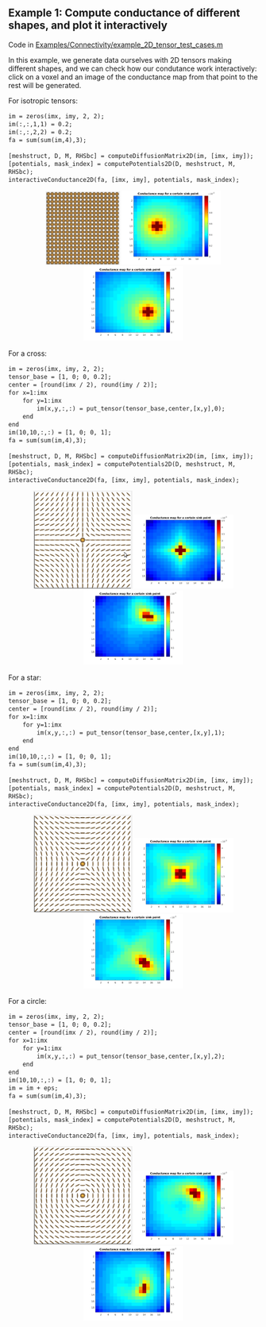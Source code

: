 ## Example 1: Compute conductance of different shapes, and plot it interactively

Code in [Examples/Connectivity/example_2D_tensor_test_cases.m](Connectivity/example_2D_tensor_test_cases.m)

In this example, we generate data ourselves with 2D tensors making different shapes, and we can check how our condutance work interactively: click on a voxel and an image of the conductance map from that point to the rest will be generated.

For isotropic tensors:
```
im = zeros(imx, imy, 2, 2);
im(:,:,1,1) = 0.2;
im(:,:,2,2) = 0.2;
fa = sum(sum(im,4),3);

[meshstruct, D, M, RHSbc] = computeDiffusionMatrix2D(im, [imx, imy]);
[potentials, mask_index] = computePotentials2D(D, meshstruct, M, RHSbc);
interactiveConductance2D(fa, [imx, imy], potentials, mask_index);
```
<p align="center">
<img src="Images/isotropic_tensors.png" width="150"> <img src="Images/iso.png" width="200"> <img src="Images/iso2.png" width="200">
</p>

For a cross:
```
im = zeros(imx, imy, 2, 2);
tensor_base = [1, 0; 0, 0.2];
center = [round(imx / 2), round(imy / 2)];
for x=1:imx
    for y=1:imx
        im(x,y,:,:) = put_tensor(tensor_base,center,[x,y],0);
    end
end
im(10,10,:,:) = [1, 0; 0, 1];
fa = sum(sum(im,4),3);

[meshstruct, D, M, RHSbc] = computeDiffusionMatrix2D(im, [imx, imy]);
[potentials, mask_index] = computePotentials2D(D, meshstruct, M, RHSbc);
interactiveConductance2D(fa, [imx, imy], potentials, mask_index);
```
<p align="center">
<img src="Images/cross_tensors.png" width="200"> <img src="Images/cross.png" width="200"> <img src="Images/cross2.png" width="200">
</p>

For a star:
```
im = zeros(imx, imy, 2, 2);
tensor_base = [1, 0; 0, 0.2];
center = [round(imx / 2), round(imy / 2)];
for x=1:imx
    for y=1:imx
        im(x,y,:,:) = put_tensor(tensor_base,center,[x,y],1);
    end
end
im(10,10,:,:) = [1, 0; 0, 1];
fa = sum(sum(im,4),3); 

[meshstruct, D, M, RHSbc] = computeDiffusionMatrix2D(im, [imx, imy]);
[potentials, mask_index] = computePotentials2D(D, meshstruct, M, RHSbc);
interactiveConductance2D(fa, [imx, imy], potentials, mask_index);
```
<p align="center">
<img src="Images/star_tensors.png" width="200"> <img src="Images/star.png" width="200"> <img src="Images/star2.png" width="200">
</p>

For a circle:
```
im = zeros(imx, imy, 2, 2);
tensor_base = [1, 0; 0, 0.2];
center = [round(imx / 2), round(imy / 2)];
for x=1:imx
    for y=1:imx
        im(x,y,:,:) = put_tensor(tensor_base,center,[x,y],2);
    end
end
im(10,10,:,:) = [1, 0; 0, 1];
im = im + eps;
fa = sum(sum(im,4),3); 

[meshstruct, D, M, RHSbc] = computeDiffusionMatrix2D(im, [imx, imy]);
[potentials, mask_index] = computePotentials2D(D, meshstruct, M, RHSbc);
interactiveConductance2D(fa, [imx, imy], potentials, mask_index);
```
<p align="center">
<img src="Images/circular_tensors.png" width="200"> <img src="Images/circle2.png" width="200"> <img src="Images/circle3.png" width="200">
</p>
